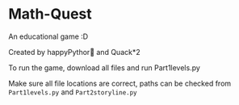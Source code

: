 # Math-Quest
An educational game :D

Created by happyPythor🦀 and Quack*2

To run the game, download all files and run Part1levels.py

Make sure all file locations are correct, paths can be checked from `Part1levels.py` and `Part2storyline.py`
